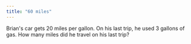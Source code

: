 ```yaml
---
title: "60 miles"
---
```

Brian's car gets 20 miles per gallon. On his last trip, he used 3 gallons of gas. How many miles did he travel on his last trip?

